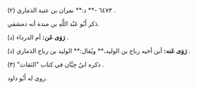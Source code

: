 ٦٤٧٣ -** د:** نمران بن عتبة الذماري (٢) .

ذكر أَبُو عَبْد اللَّهِ بن مندة أنه دمشقي.

**رَوَى عَن:** أم الدرداء (د) .

**رَوَى عَنه:** أبن أخيه رباح بن الوليد،** ويُقال:** الوليد بن رباح الذماري (د) .

ذكره ابنُ حِبَّان في كتاب "الثقات" (٣) .

روى له أَبُو داود.
